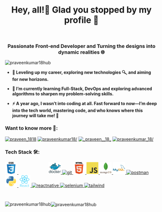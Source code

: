 <h1 align="center"> Hey, all!👋 Glad you stopped by my profile 🚀</h1>
<br>
<h3 align="center">Passionate Front-end Developer and Turning the designs into dynamic realities 🌐</h3>

<p align="left"> <img src="https://komarev.com/ghpvc/?username=praveenkumar18hub&label=Profile%20views&color=0e75b6&style=flat" alt="praveenkumar18hub" /> </p>

- **🔭 Leveling up my career, exploring new technologies 🔍, and aiming for new horizons.**

- **🎯 I’m currently learning Full-Stack, DevOps and exploring advanced algorithms to sharpen my problem-solving skills.**

- **⚡ A year ago, I wasn’t into coding at all. Fast forward to now—I’m deep into the tech world, mastering code, and who knows where this journey will take me! 🤔**

<h3 align="left">Want to know more 🤝:</h3>

<p align="left">
<a href="https://twitter.com/praveen_1818" target="blank"><img align="center" src="https://raw.githubusercontent.com/rahuldkjain/github-profile-readme-generator/master/src/images/icons/Social/twitter.svg" alt="praveen_1818" height="30" width="40" /></a>
<a href="https://linkedin.com/in/praveenkumar18/" target="blank"><img align="center" src="https://raw.githubusercontent.com/rahuldkjain/github-profile-readme-generator/master/src/images/icons/Social/linked-in-alt.svg" alt="praveenkumar18/" height="30" width="40" /></a>
<a href="https://instagram.com/_praveen__18_" target="blank"><img align="center" src="https://raw.githubusercontent.com/rahuldkjain/github-profile-readme-generator/master/src/images/icons/Social/instagram.svg" alt="_praveen__18_" height="30" width="40" /></a>
<a href="https://www.leetcode.com/praveenkumar_18/" target="blank"><img align="center" src="https://raw.githubusercontent.com/rahuldkjain/github-profile-readme-generator/master/src/images/icons/Social/leet-code.svg" alt="praveenkumar_18/" height="30" width="40" /></a>
</p>

<h3 align="left">Tech Stack 🛠️:</h3>
<p align="left"> <a href="https://www.w3schools.com/css/" target="_blank" rel="noreferrer" style="margin-right: 100px"> <img src="https://raw.githubusercontent.com/devicons/devicon/master/icons/css3/css3-original-wordmark.svg" alt="css3" width="40" height="40"/> </a> <a href="https://www.docker.com/" target="_blank" rel="noreferrer"> <img src="https://raw.githubusercontent.com/devicons/devicon/master/icons/docker/docker-original-wordmark.svg" alt="docker" width="40" height="40"/> </a> <a href="https://git-scm.com/" target="_blank" rel="noreferrer"> <img src="https://www.vectorlogo.zone/logos/git-scm/git-scm-icon.svg" alt="git" width="40" height="40"/> </a> <a href="https://www.w3.org/html/" target="_blank" rel="noreferrer"> <img src="https://raw.githubusercontent.com/devicons/devicon/master/icons/html5/html5-original-wordmark.svg" alt="html5" width="40" height="40"/> </a> <a href="https://developer.mozilla.org/en-US/docs/Web/JavaScript" target="_blank" rel="noreferrer"> <img src="https://raw.githubusercontent.com/devicons/devicon/master/icons/javascript/javascript-original.svg" alt="javascript" width="40" height="40"/> </a> <a href="https://www.mongodb.com/" target="_blank" rel="noreferrer"> <img src="https://raw.githubusercontent.com/devicons/devicon/master/icons/mongodb/mongodb-original-wordmark.svg" alt="mongodb" width="40" height="40"/> </a> <a href="https://www.mysql.com/" target="_blank" rel="noreferrer"> <img src="https://raw.githubusercontent.com/devicons/devicon/master/icons/mysql/mysql-original-wordmark.svg" alt="mysql" width="40" height="40"/> </a> <a href="https://postman.com" target="_blank" rel="noreferrer"> <img src="https://www.vectorlogo.zone/logos/getpostman/getpostman-icon.svg" alt="postman" width="40" height="40"/> </a> <a href="https://www.python.org" target="_blank" rel="noreferrer"> <img src="https://raw.githubusercontent.com/devicons/devicon/master/icons/python/python-original.svg" alt="python" width="40" height="40"/> </a> <a href="https://reactjs.org/" target="_blank" rel="noreferrer"> <img src="https://raw.githubusercontent.com/devicons/devicon/master/icons/react/react-original-wordmark.svg" alt="react" width="40" height="40"/> </a> <a href="https://reactnative.dev/" target="_blank" rel="noreferrer"> <img src="https://reactnative.dev/img/header_logo.svg" alt="reactnative" width="40" height="40"/> </a> <a href="https://www.selenium.dev" target="_blank" rel="noreferrer"> <img src="https://raw.githubusercontent.com/detain/svg-logos/780f25886640cef088af994181646db2f6b1a3f8/svg/selenium-logo.svg" alt="selenium" width="40" height="40"/> </a> <a href="https://tailwindcss.com/" target="_blank" rel="noreferrer"> <img src="https://www.vectorlogo.zone/logos/tailwindcss/tailwindcss-icon.svg" alt="tailwind" width="40" height="40"/> </a> </p>

<br>
<p><img align="left" src="https://github-readme-stats.vercel.app/api/top-langs?username=praveenkumar18hub&show_icons=true&locale=en&layout=compact" alt="praveenkumar18hub" /></p>

<p><img align="center" src="https://github-readme-streak-stats.herokuapp.com/?user=praveenkumar18hub&" alt="praveenkumar18hub" /></p>
